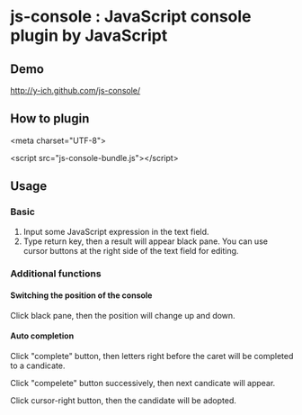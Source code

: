 # js-console : JavaScript console plugin by JavaScript

## Demo
http://y-ich.github.com/js-console/

## How to plugin
&lt;meta charset="UTF-8"&gt;

&lt;script src="js-console-bundle.js"&gt;&lt;/script&gt;

## Usage
### Basic
1. Input some JavaScript expression in the text field.
2. Type return key, then a result will appear black pane.
You can use cursor buttons at the right side of the text field for editing.

### Additional functions

#### Switching the position of the console
Click black pane, then the position will change up and down.

#### Auto completion
Click "complete" button, then letters right before the caret will be completed to a candicate.

Click "compelete" button successively, then next candicate will appear.

Click cursor-right button, then the candidate will be adopted.
